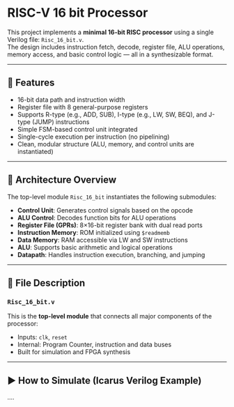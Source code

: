 # RISC-V 16 bit Processor 

This project implements a **minimal 16-bit RISC processor** using a single Verilog file: `Risc_16_bit.v`.  
The design includes instruction fetch, decode, register file, ALU operations, memory access, and basic control logic — all in a synthesizable format.

---

## 🔧 Features

- 16-bit data path and instruction width
- Register file with 8 general-purpose registers
- Supports R-type (e.g., ADD, SUB), I-type (e.g., LW, SW, BEQ), and J-type (JUMP) instructions
- Simple FSM-based control unit integrated
- Single-cycle execution per instruction (no pipelining)
- Clean, modular structure (ALU, memory, and control units are instantiated)

---

## 🧠 Architecture Overview

The top-level module `Risc_16_bit` instantiates the following submodules:

- **Control Unit**: Generates control signals based on the opcode
- **ALU Control**: Decodes function bits for ALU operations
- **Register File (GPRs)**: 8×16-bit register bank with dual read ports
- **Instruction Memory**: ROM initialized using `$readmemb`
- **Data Memory**: RAM accessible via LW and SW instructions
- **ALU**: Supports basic arithmetic and logical operations
- **Datapath**: Handles instruction execution, branching, and jumping

---

## 📄 File Description

### `Risc_16_bit.v`
This is the **top-level module** that connects all major components of the processor:
- Inputs: `clk`, `reset`
- Internal: Program Counter, instruction and data buses
- Built for simulation and FPGA synthesis

---

## ▶️ How to Simulate (Icarus Verilog Example)
....
